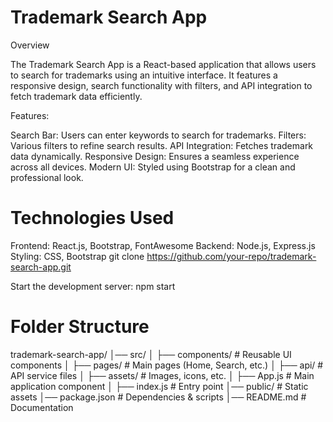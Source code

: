  # Trademark Search App

Overview

The Trademark Search App is a React-based application that allows users to search for trademarks using an intuitive interface. It features a responsive design, search functionality with filters, and API integration to fetch trademark data efficiently.

Features:

Search Bar: Users can enter keywords to search for trademarks.
Filters: Various filters to refine search results.
API Integration: Fetches trademark data dynamically.
Responsive Design: Ensures a seamless experience across all devices.
Modern UI: Styled using Bootstrap for a clean and professional look.

 # Technologies Used

Frontend: React.js, Bootstrap, FontAwesome
Backend: Node.js, Express.js
Styling: CSS, Bootstrap
git clone https://github.com/your-repo/trademark-search-app.git

Start the development server:
npm start

 # Folder Structure

trademark-search-app/
│── src/
│   ├── components/        # Reusable UI components
│   ├── pages/             # Main pages (Home, Search, etc.)
│   ├── api/               # API service files
│   ├── assets/            # Images, icons, etc.
│   ├── App.js             # Main application component
│   ├── index.js           # Entry point
│── public/                # Static assets
│── package.json           # Dependencies & scripts
│── README.md              # Documentation


